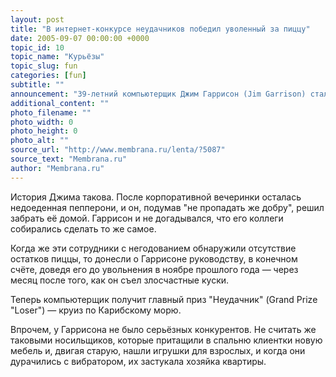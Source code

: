 ```yaml
---
layout: post
title: "В интернет-конкурсе неудачников победил уволенный за пиццу"
date: 2005-09-07 00:00:00 +0000
topic_id: 10
topic_name: "Курьёзы"
topic_slug: fun
categories: [fun]
subtitle: ""
announcement: "39-летний компьютерщик Джим Гаррисон (Jim Garrison) стал победителем проводившегося в Интернете конкурса \"Просто уволен\" (Simply Fired). Гаррисон, лишившийся работы из-за того, что съел два куска пиццы, признан уволенным по самой идиотской и возмутительной причине."
additional_content: ""
photo_filename: ""
photo_width: 0
photo_height: 0
photo_alt: ""
source_url: "http://www.membrana.ru/lenta/?5087"
source_text: "Membrana.ru"
author: "Membrana.ru"
---
```

История Джима такова. После корпоративной вечеринки осталась недоеденная пепперони, и он, подумав "не пропадать же добру", решил забрать её домой. Гаррисон и не догадывался, что его коллеги собирались сделать то же самое.

Когда же эти сотрудники с негодованием обнаружили отсутствие остатков пиццы, то донесли о Гаррисоне руководству, в конечном счёте, доведя его до увольнения в ноябре прошлого года — через месяц после того, как он съел злосчастные куски.

Теперь компьютерщик получит главный приз "Неудачник" (Grand Prize "Loser") — круиз по Карибскому морю.

Впрочем, у Гаррисона не было серьёзных конкурентов. Не считать же таковыми носильщиков, которые притащили в спальню клиентки новую мебель и, двигая старую, нашли игрушки для взрослых, и когда они дурачились с вибратором, их застукала хозяйка квартиры.
